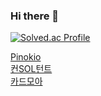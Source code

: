 ### Hi there 👋
[![Solved.ac Profile](http://mazassumnida.wtf/api/v2/generate_badge?boj=turquoise)](https://solved.ac/turquoise/)

[Pinokio](https://github.com/Pinokio-zepeto)
<br/>
[컨SOL턴트](https://github.com/team-conSOLtant)
<br/>
[카드모아](https://github.com/a107-cardmore)

<!--
**rlawnsdn/rlawnsdn** is a ✨ _special_ ✨ repository because its `README.md` (this file) appears on your GitHub profile.

Here are some ideas to get you started:

- 🔭 I’m currently working on ...
- 🌱 I’m currently learning ...
- 👯 I’m looking to collaborate on ...
- 🤔 I’m looking for help with ...
- 💬 Ask me about ...
- 📫 How to reach me: ...
- 😄 Pronouns: ...
- ⚡ Fun fact: ...
-->
